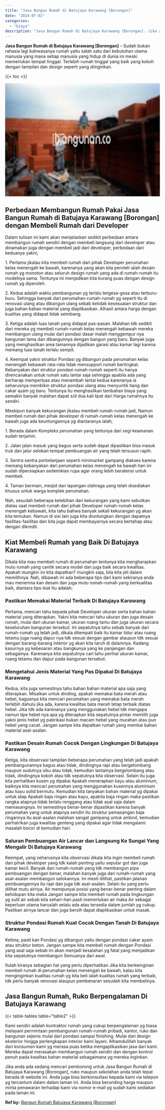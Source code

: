 ```yaml
---
title: "Jasa Bangun Rumah di Batujaya Karawang [Borongan]"
date: "2024-07-02"
categories: 
  - "biaya"
description: "Jasa Bangun Rumah di Batujaya Karawang [Borongan]. Jika anda ada sedang mencari pemborong untuk Jasa Bangun Rumah di Batujaya Karawang [Borongan], ruko mau..."
---
```


**Jasa Bangun Rumah di Batujaya Karawang \[Borongan\]** – Sudah bukan rahasia lagi bahwasanya rumah yaitu salah satu dari kebutuhan utama manusia yang mana setiap manusia yang hidup di dunia ini meski memerlukan tempat tinggal. Terlebih rumah tinggal yang baik yang kokoh dengan tampilan dan design seperti yang diinginkan.

{{< toc >}}

![Jasa Bangun Rumah di Batujaya Karawang [Borongan]](/images/borong-bangunan-02.png)

## Perbedaan Membangun Rumah Pakai Jasa Bangun Rumah di Batujaya Karawang \[Borongan\] dengan Membeli Rumah dari Developer

Dalam tulisan ini kami akan menjelaskan sedikit perbedaan antara membangun rumah sendiri dengan membeli langsung dari developer atau dinamakan juga dengan membeli jadi dari developer, perbedaan dari keduanya yakni;

1\. Pertama jikalau kita membeli rumah dari pihak Developer perumahan kelas menengah ke bawah, karenanya yang akan kita peroleh ialah desain rumah yg monoton atau seluruh design rumah yang ada di rumah-rumah itu modelnya sama. Tentunya ini menjadikan kita kurang puas dengan design rumah yg diperoleh.

2\. Kedua adalah waktu pembangunan yg terlalu tergesa-gesa atau terburu-buru. Sehingga banyak dari perumahan-rumah-rumah yg seperti itu di renovasi ulang atau dibangun ulang sebab ketidak kesesuaian struktur dan juga bahan bahan material yang diaplikasikan. Alhasil antara harga dengan kualitas yang didapat tidak seimbang.

3\. Ketiga adalah luas tanah yang didapat pas-pasan. Malahan tdk sedikit dari mereka yg membeli rumah-rumah kelas menengah kebawah mereka membangun ulang mulai dari pondasi dasar malah menggempur nya bangunan lama dan dibangunnya dengan bangun yang baru. Banyak juga yang menghasilkan area tamannya dijadikan garasi atau kamar lagi karena memang luas tanah terlalu sempit.

4\. Keempat yakni struktur Pondasi yg dibangun pada perumahan kelas menengah kebawah rata-rata tidak mensupport rumah bertingkat. Kebanyakan dari struktur pondasi rumah-rumah seperti itu hanya direncanakan untuk rumah satu lantai saja sehingga apabila ada yang berharap memperluas atau menambah lantai kedua karenanya ia seharusnya membikin struktur pondasi ulang atau menyuntik tiang dan cakar ayam yg baru. Tentunya itu menghasilkan tambahan biaya yang semakin banyak malahan dapat s/d dua kali lipat dari Harga rumahnya itu sendiri.

Meskipun banyak kekurangan jikalau membeli rumah-rumah jadi, Namun membeli rumah dari pihak developer di rumah-rumah kelas menengah ke bawah juga ada keuntungannya yg diantaranya ialah;

1\. Berada dalam Kompleks perumahan yang tentunya dari segi keamanan sudah terjamin.

2\. Jalan jalan masuk yang bagus serta sudah dapat dipastikan bisa masuk truk dan jalur selokan tempat pembuangan air yang telah tersusun rapih.

3\. Sentra sentra perbelanjaan seperti minimarket gampang diakses karena memang kebanyakan dari perumahan kelas menengah ke bawah hari ini sudah dipersiapkan sedemikian rupa agar orang lebih beratensi untuk membeli.

4\. Taman bermain, mesjid dan lapangan olahraga yang telah disediakan khusus untuk warga komplek perumahan.

Nah, sesudah beberapa kelebihan dan kekurangan yang kami sebutkan diatas saat membeli rumah dari pihak Developer rumah-rumah kelas menengah kebawah, kita tahu bahwa banyak sekali kekurangan yg akan kita temukan. Namun di sisi lain juga kita diuntungkan dengan dapatnya fasilitas-fasilitas dan kita juga dapat membayarnya secara bertahap atau dengan dikredit.

## Kiat Membeli Rumah yang Baik Di Batujaya Karawang

Dikala kita mau membeli rumah di perumahan tentunya kita mengharapkan mutu rumah yang cantik secara model dan juga baik secara kwalitas. Apakah mungkin ini kita dapatkan? mungkin saja, bila kita jeli dalam memilihnya. Nah, dibawah ini ada beberapa tips dari kami sekiranya anda mau menerima kan desain dan juga mutu rumah-rumah yang berkualitas baik, diantara tips-kiat Itu adalah;

### Pastikan Memakai Material Terbaik Di Batujaya Karawang

Pertama, mencari tahu kepada pihak Developer ukuran serta bahan bahan material yang diterapkan. Yakni kita mencari tahu ukuran dan juga desain rumah, mulai dari ukuran kamar, ukuran ruang tamu dan juga ukuran secara keseluruhan bangunan tersebut. Ini sepatutnya tahu sebab banyak dari rumah-rumah yg telah jadi, dikala ditempati baik itu kamar tidur atau ruang tetamu juga ruang dapur nya tdk sesuai dengan gambar ataupun tdk sesuai dengan barang-barang interior yg akan kita taruh di dalamnya. Kadang kasurnya yg kebesaran atau bangkunya yang ke panjangan dan sebagainya. Karenanya kita sepatutnya cari tahu perihal ukuran kamar, ruang tetamu dan dapur pada bangunan tersebut.

### Mengetahui Jenis Material Yang Pas Dipakai Di Batujaya Karawang

Kedua, kita juga semestinya tahu bahan bahan material apa saja yang diterapkan. Misalkan untuk dinding, apakah memakai bata merah atau hebel, bagusnya kita mencari perumahan yang memakai bata merah terlebih dahulu jika ada, karena kwalitas bata merah tetap terbaik diatas hebel. Jika tdk ada karenanya yang menggunakan hebel tdk mengapa namun tipe hebel nya apa yg diterapkan kita sepatutnya pintar memilih juga yakni jenis hebel yg pabrikasi bukan macam hebel yang murahan atau pun hebel yang cacat. Jangan sampe kita dapatkan rumah yang memkai bahan material asal-asalan.

### Pastikan Desain Rumah Cocok Dengan Lingkungan Di Batujaya Karawang

Ketiga, kita observasi tampilan beberapa perumahan yang telah jadi apakah pembangunannya bagus atau tidak, dindingnya rapi atau bergelombang maupun sudutnya siku atau tidak, kemudian lantainya bergelombang atau tidak, dindingnya kokoh atau tdk sepatutnya kita observasi. Selain itu juga kita perhatikan kusen yg dipakai Apakah menerapkan kayu atau aluminium, baiknya kita mencari perumahan yang menggunakan kusennya aluminium atau kayu solid bermutu. Kemudian kita tanyakan bahan material yg dipakai untuk atap Apakah baja ringan atau kayu, apabila baja ringan maka pastikan rangka atapnya tidak terlalu renggang atau tidak asal saja dalam memasangnya. Ini semestinya benar-benar dipastikan karena banyak perumahan yang untuk atapnya sendiri itu struktur pemasangan baja ringannya itu asal-asalan malahan sangat gampang untuk ambrol, kemudian perhatrikan juga kwalitas genteng yang dipakai agar tidak mengalami masalah bocor di kemudian hari.

### Saluran Pembuangan Air Lancar dan Langsung Ke Sungai Yang Mengalir Di Batujaya Karawang

Keempat, yang seharusnya kita observasi dikala kita ingin membeli rumah dari pihak developer yang tdk kalah penting yaitu seputar got dan juga kamar kecil. Banyak dari rumah-rumah yang tdk membangun pipa pembuangan dengan benar, malahan banyak juga dari rumah-rumah yang asal-asalan membangun selokannya. Ini mesti dilihat, pastikan jalanan pembuangannya itu rapi dan juga tdk asal-asalan. Selain itu yang perlu dilihat mutu airnya. Air mempunyai posisi yang benar-benar penting dalam kehidupan kita maka Jangan sampe kita membeli rumah pada lingkungan yg sulit air sebab kita sehari-hari pasti memerlukan air maka Air sebagai keperluan utama haruslah selalu ada atau tersedia dalam jumlah yg cukup. Pastikan airnya lancar dan juga bersih dapat diaplikasikan untuk masak.

### Struktur Pondasi Rumah Kuat Cocok Dengan Tanah Di Batujaya Karawang

Kelima, pasti kan Pondasi yg dibangun yaitu dengan pondasi cakar ayam atau struktur beton. Jangan sampe kita membeli rumah dengan Pondasi yang asal saja sebab ini akan menjadi kesalahan yg fatal yang menjadikan kita sepatutnya membangun Semuanya dari awal.

Itulah kiranya sebagian hal yang perlu diperhatikan Jika kita berkeinginan membeli rumah di perumahan kelas menengah ke bawah, kalau kita menginginkan kualitas rumah yg kita beli ialah kualitas rumah yang terbaik, tdk perlu banyak renovasi ataupun pembenaran sesudah kita membelinya.

## Jasa Bangun Rumah, Ruko Berpengalaman Di Batujaya Karawang

{{< table-tables table="table2" >}}

Kami sendiri adalah kontraktor rumah yang cukup berpengalaman yg biasa melayani permintaan pembangunan rumah-rumah pribadi, kantor, ruko dan bangunan sejenis mulai dari pondasi sampai finishing. Mulai dari design eksterior hingga perlengkapan interior kami layani. Alhamdulillah banyak dari konsumen kami yg merasa puas ketika mengaplikasikan jasa dari kami. Mereka dapat merasakan membangun rumah sendiri dan dengan kontrol penuh pada kwalitas bahan material sebagaimana yg mereka inginkan.

Jika anda ada sedang mencari pemborong untuk Jasa Bangun Rumah di Batujaya Karawang \[Borongan\], ruko maupun sekolahan anda telah tepat berada di website ini. Anda juga bisa berkonsultasi kepada kami via telepon yg tercantum dalam dalam laman ini. Anda bisa berunding harga maupun minta penawaran terhadap kami via nomor e-mail yg sudah kami sediakan pada laman ini.

**Ref by:** [Bangun Rumah Batujaya Karawang [Borongan]](https://id.wikipedia.org/wiki/Bangun)
